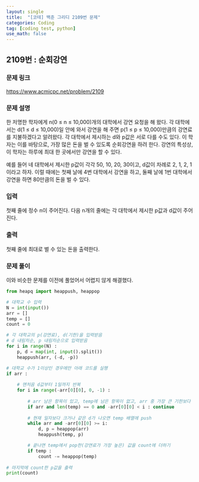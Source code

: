```yaml
---
layout: single
title:  "[코테] 백준 그리디 2109번 문제"
categories: Coding
tag: [coding test, python]
use_math: false
---
```


## 2109번 : 순회강연
### 문제 링크
<https://www.acmicpc.net/problem/2109>

### 문제 설명
한 저명한 학자에게 n(0 ≤ n ≤ 10,000)개의 대학에서 강연 요청을 해 왔다. 각 대학에서는 d(1 ≤ d ≤ 10,000)일 안에 와서 강연을 해 주면 p(1 ≤ p ≤ 10,000)만큼의 강연료를 지불하겠다고 알려왔다. 각 대학에서 제시하는 d와 p값은 서로 다를 수도 있다. 이 학자는 이를 바탕으로, 가장 많은 돈을 벌 수 있도록 순회강연을 하려 한다. 강연의 특성상, 이 학자는 하루에 최대 한 곳에서만 강연을 할 수 있다.

예를 들어 네 대학에서 제시한 p값이 각각 50, 10, 20, 30이고, d값이 차례로 2, 1, 2, 1 이라고 하자. 이럴 때에는 첫째 날에 4번 대학에서 강연을 하고, 둘째 날에 1번 대학에서 강연을 하면 80만큼의 돈을 벌 수 있다.

### 입력
첫째 줄에 정수 n이 주어진다. 다음 n개의 줄에는 각 대학에서 제시한 p값과 d값이 주어진다.

### 출력
첫째 줄에 최대로 벌 수 있는 돈을 출력한다.

### 문제 풀이
이와 비슷한 문제를 이전에 풀었어서 어렵지 않게 해결했다.


```python
from heapq import heappush, heappop

# 대학교 수 입력
N = int(input())
arr = []
temp = []
count = 0 

# 각 대학교의 p(강연료), d(기한)을 입력받음
# d 내림차순, p 내림차순으로 입력받음
for i in range(N) :
    p, d = map(int, input().split())
    heappush(arr, (-d, -p))

# 대학교 수가 1이상인 경우에만 아래 코드를 실행
if arr : 
    
    # 맨처음 d값부터 1일까지 반복
    for i in range(-arr[0][0], 0, -1) : 
    
        # arr 남은 항목이 있고, temp에 남은 항목이 없고, arr 중 가장 큰 기한보다 현재 일수가 크면 continue
        if arr and len(temp) == 0 and -arr[0][0] < i : continue 
    
        # 현재 일자보다 크거나 같은 d가 나오면 temp 배열에 push
        while arr and -arr[0][0] >= i: 
            d, p = heappop(arr)
            heappush(temp, p)

        # 끝나면 temp에서 pop한(강연료가 가장 높은) 값을 count에 더하기
        if temp : 
            count -= heappop(temp)
        
# 마지막에 count한 p값을 출력
print(count)
```
